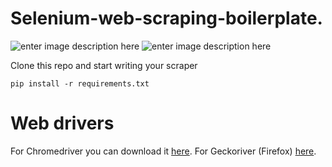 # Selenium-web-scraping-boilerplate.
![enter image description here](https://img.shields.io/badge/Selenium-boilerplate-green&logo=appveyor)
![enter image description here](https://img.shields.io/badge/Python-3.x-green&logo=appveyor)



Clone this repo and start writing your scraper

    pip install -r requirements.txt

# Web drivers

For Chromedriver you can download it [here](https://chromedriver.chromium.org/downloads).
For Geckoriver (Firefox) [here](https://github.com/mozilla/geckodriver/releases).
